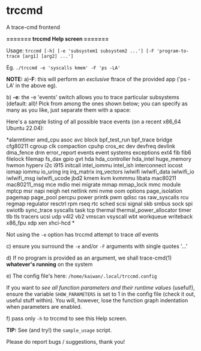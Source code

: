 # trccmd
A trace-cmd frontend

**======= trccmd Help screen =======**

Usage:
`trccmd [-h] [-e 'subsystem1 subsystem2 ...'] [-F 'program-to-trace [arg1] [arg2] ...']`

 Eg. `./trccmd -e 'syscalls kmem' -F 'ps -LA'`

 **NOTE:**
 a)**-F**: this will perform an _exclusive_ ftrace of the provided app ('ps -LA' in the above eg).

 b) **-e**: the -e 'events' switch allows you to trace particular subsystems (default: all)! Pick
    from among the ones shown below; you can specify as many as you like, just separate them
	with a space:

Here's a sample listing of all possible trace events (on a recent x86_64 Ubuntu 22.04):

*alarmtimer amd_cpu asoc avc block bpf_test_run bpf_trace bridge cfg80211 cgroup clk compaction cpuhp cros_ec dev devfreq devlink dma_fence drm error_report events event systems exceptions ext4 fib fib6 filelock filemap fs_dax gpio gvt hda hda_controller hda_intel huge_memory hwmon hyperv i2c i915 initcall intel_iommu intel_ish interconnect iocost iomap iommu io_uring irq irq_matrix irq_vectors iwlwifi iwlwifi_data iwlwifi_io iwlwifi_msg iwlwifi_ucode jbd2 kmem kvm kvmmmu libata mac80211 mac80211_msg mce mdio mei migrate mmap mmap_lock mmc module mptcp msr napi neigh net netlink nmi nvme oom options page_isolation pagemap page_pool percpu power printk pwm qdisc ras raw_syscalls rcu regmap regulator resctrl rpm rseq rtc sched scsi signal skb smbus sock spi swiotlb sync_trace syscalls task tcp thermal thermal_power_allocator timer tlb tls tracers ucsi udp v4l2 vb2 vmscan vsyscall wbt workqueue writeback x86_fpu xdp xen xhci-hcd *

 Not using the `-e` option has trccmd attempt to trace _all_ events

 c) ensure you surround the `-e` and/or `-F` arguments with single quotes '...'

 d) If no program is provided as an argument, we shall trace-cmd(1) **whatever's running** on the system

 e) The config file's here:
     `/home/kaiwan/.local/trccmd.config`

 If you want to *see all function parameters and their runtime values*
 (useful!), ensure the variable `SHOW_PARAMETERS` is set to 1 in the config file
 (check it out, useful stuff within). You will, however, lose the function graph indentation
 when parameters are enabled.

 f) pass only `-h` to trccmd to see this Help screen.

 **TIP:**
 See (and try!) the `sample_usage` script.

Please do report bugs / suggestions, thank you!
